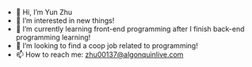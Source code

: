 - 👋 Hi, I’m Yun Zhu
- 👀 I’m interested in new things!
- 🌱 I’m currently learning front-end programming after I finish back-end programming learning!
- 💞️ I’m looking to find a coop job related to programming!
- 📫 How to reach me: zhu00137@algonquinlive.com

<!---
zhu00137/zhu00137 is a ✨ special ✨ repository because its `README.md` (this file) appears on your GitHub profile.
You can click the Preview link to take a look at your changes.
--->
